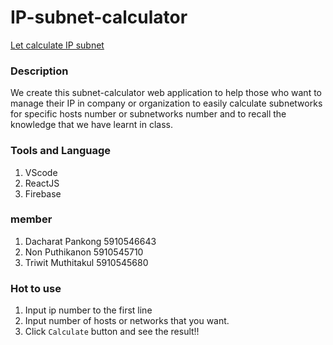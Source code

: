# IP-subnet-calculator

[Let calculate IP subnet](https://datacom-ip-subnet-calculation.firebaseapp.com/)


### Description 
We create this subnet-calculator web application to help those who want to manage their IP in company or organization to easily calculate subnetworks for specific hosts number or subnetworks number and to recall the knowledge that we have learnt in class.

### Tools and Language
1. VScode
2. ReactJS
3. Firebase

### member 
1. Dacharat Pankong 5910546643
2. Non Puthikanon 5910545710
3. Triwit Muthitakul 5910545680

### Hot to use
1. Input ip number to the first line
2. Input number of hosts or networks that you want.
3. Click `Calculate` button and see the result!!

